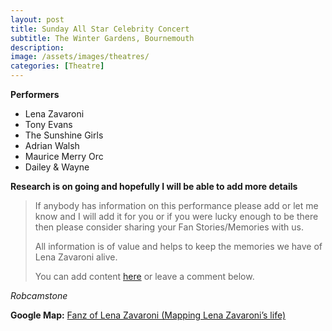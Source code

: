 ```yaml
---
layout: post
title: Sunday All Star Celebrity Concert
subtitle: The Winter Gardens, Bournemouth
description:
image: /assets/images/theatres/
categories: [Theatre]
---
```


**Performers**
* Lena Zavaroni
* Tony Evans
* The Sunshine Girls
* Adrian Walsh
* Maurice Merry Orc
* Dailey & Wayne

**Research is on going and hopefully I will be able to add more details**
> If anybody has information on this performance please add or let me know and I will add it for you or if you were lucky enough to be there then please consider sharing your Fan Stories/Memories with us.
>
> All information is of value and helps to keep the memories we have of Lena Zavaroni alive.
>
> You can add content [here](https://github.com/FanzOfLenaZavaroni/fanzoflenazavaroni.github.io) or leave a comment below.

<cite>Robcamstone</cite>

**Google Map:**
<span class="post-categories">[Fanz of Lena Zavaroni (Mapping Lena Zavaroni’s life)](https://www.google.com/maps/d/u/0/viewer?mid=1D1D0ERV_FQMNb9XZzJ-J3yUlK8aI4vhI&hl=en&ll=53.81732099999997%2C-3.0536282000000483&z=19)</span>
